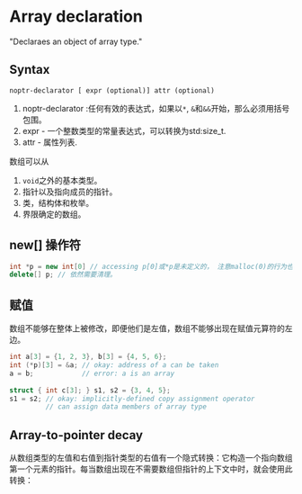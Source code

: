 # Array declaration

"Declaraes an object of array type."

## Syntax

`noptr-declarator [ expr (optional)] attr (optional)`

1. noptr-declarator :任何有效的表达式，如果以`*`, `&`和`&&`开始，那么必须用括号包围。
2. expr - 一个整数类型的常量表达式，可以转换为std:size_t.
3. attr - 属性列表.

数组可以从

1. `void`之外的基本类型。
2. 指针以及指向成员的指针。
3. 类，结构体和枚举。
4. 界限确定的数组。

## new[] 操作符

```C++
int *p = new int[0] // accessing p[0]或*p是未定义的， 注意malloc(0)的行为也是取决于实现，要么是空指针，要么是错误。
delete[] p; // 依然需要清理。
```

## 赋值

数组不能够在整体上被修改，即便他们是左值，数组不能够出现在赋值元算符的左边。

```C++
int a[3] = {1, 2, 3}, b[3] = {4, 5, 6};
int (*p)[3] = &a; // okay: address of a can be taken
a = b;            // error: a is an array
 
struct { int c[3]; } s1, s2 = {3, 4, 5};
s1 = s2; // okay: implicitly-defined copy assignment operator
         // can assign data members of array type
```

## Array-to-pointer decay

从数组类型的左值和右值到指针类型的右值有一个隐式转换：它构造一个指向数组第一个元素的指针。每当数组出现在不需要数组但指针的上下文中时，就会使用此转换：

```C++

```
